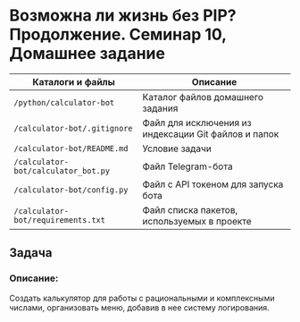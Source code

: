 # Возможна ли жизнь без PIP? Продолжение. Семинар 10, Домашнее задание

Каталоги и файлы                    | Описание
------------------------------------|-----------------------------------------------------
`/python/calculator-bot`            | Каталог файлов домашнего задания
`/calculator-bot/.gitignore`        | Файл для исключения из индексации Git файлов и папок
`/calculator-bot/README.md`         | Условие задачи
`/calculator-bot/calculator_bot.py` | Файл Telegram-бота
`/calculator-bot/config.py`         | Файл с API токеном для запуска бота
`/calculator-bot/requirements.txt`  | Файл списка пакетов, используемых в проекте

## Задача

### Описание:

Создать калькулятор для работы с рациональными и комплексными числами, организовать меню, добавив в нее систему логирования.


